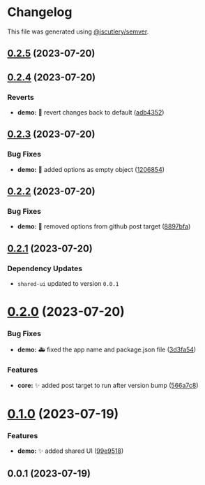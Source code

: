 # Changelog

This file was generated using [@jscutlery/semver](https://github.com/jscutlery/semver).

## [0.2.5](https://github.com/ak274/semver/compare/demo-0.2.4...demo-0.2.5) (2023-07-20)



## [0.2.4](https://github.com/ak274/semver/compare/demo-0.2.3...demo-0.2.4) (2023-07-20)


### Reverts

* **demo:** :memo: revert changes back to default ([adb4352](https://github.com/ak274/semver/commit/adb4352616e988c99547ac3a7d74a95a0473dd7e))



## [0.2.3](https://github.com/ak274/semver/compare/demo-0.2.2...demo-0.2.3) (2023-07-20)


### Bug Fixes

* **demo:** :bug: added options as empty object ([1206854](https://github.com/ak274/semver/commit/1206854eebd1f128dd66b83ce8f9c1d2c8f0aa2a))



## [0.2.2](https://github.com/ak274/semver/compare/demo-0.2.1...demo-0.2.2) (2023-07-20)


### Bug Fixes

* **demo:** :bug: removed options from github post target ([8897bfa](https://github.com/ak274/semver/commit/8897bfaa9f235287541e8c1d40dcb43121a3ebd6))



## [0.2.1](https://github.com/ak274/semver/compare/demo-0.2.0...demo-0.2.1) (2023-07-20)

### Dependency Updates

* `shared-ui` updated to version `0.0.1`


# [0.2.0](https://github.com/ak274/semver/compare/demo-0.1.0...demo-0.2.0) (2023-07-20)


### Bug Fixes

* **demo:** :ambulance: fixed the app name and package.json file ([3d3fa54](https://github.com/ak274/semver/commit/3d3fa5464da61c85ae1bbe9e1afd76eeab50fa1b))


### Features

* **core:** :sparkles: added post target to run after version bump ([566a7c8](https://github.com/ak274/semver/commit/566a7c8d05243e9c74b2f4aa3b6fc10b1bfa619b))



# [0.1.0](https://github.com/ak274/semver/compare/demo-0.0.1...demo-0.1.0) (2023-07-19)


### Features

* **demo:** :sparkles: added shared UI ([99e9518](https://github.com/ak274/semver/commit/99e951865b314471245c119b05d42fef8dbe7bdc))



## 0.0.1 (2023-07-19)

